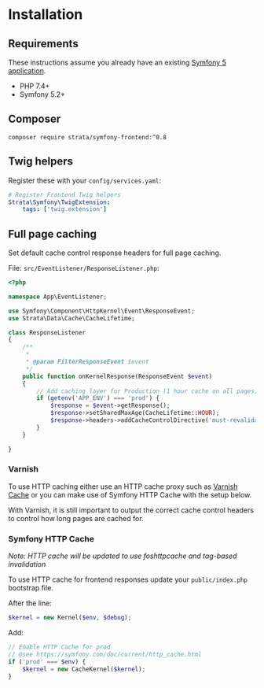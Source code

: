 # Installation

## Requirements

These instructions assume you already have an existing [Symfony 5 application](https://symfony.com/doc/current/setup.html). 

* PHP 7.4+
* Symfony 5.2+ 

## Composer

```
composer require strata/symfony-frontend:^0.8
```

## Twig helpers

Register these with your `config/services.yaml`:

```yaml
# Register Frontend Twig helpers
Strata\Symfony\TwigExtension:
    tags: ['twig.extension']
```

## Full page caching

Set default cache control response headers for full page caching. 

File: `src/EventListener/ResponseListener.php`:

```php
<?php

namespace App\EventListener;

use Symfony\Component\HttpKernel\Event\ResponseEvent;
use Strata\Data\Cache\CacheLifetime;

class ResponseListener
{
    /**
     *
     * @param FilterResponseEvent $event
     */
    public function onKernelResponse(ResponseEvent $event)
    {
        // Add caching layer for Production (1 hour cache on all pages)
        if (getenv('APP_ENV') === 'prod') {
            $response = $event->getResponse();
            $response->setSharedMaxAge(CacheLifetime::HOUR);
            $response->headers->addCacheControlDirective('must-revalidate', true);
        }
    }

}
```

### Varnish
To use HTTP caching either use an HTTP cache proxy such as [Varnish Cache](https://varnish-cache.org/) or you can 
make use of Symfony HTTP Cache with the setup below.

With Varnish, it is still important to output the correct cache control headers to control how long pages are cached for.

### Symfony HTTP Cache
_Note: HTTP cache will be updated to use foshttpcache and tag-based invalidation_

To use HTTP cache for frontend responses update your `public/index.php` bootstrap file. 

After the line:

```php
$kernel = new Kernel($env, $debug);
```

Add:

```php
// Enable HTTP Cache for prod
// @see https://symfony.com/doc/current/http_cache.html
if ('prod' === $env) {
    $kernel = new CacheKernel($kernel);
}
```
